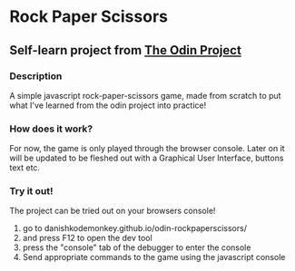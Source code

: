 # Rock Paper Scissors

## Self-learn project from [The Odin Project](https://www.theodinproject.com/lessons/foundations-rock-paper-scissors)

### Description

A simple javascript rock-paper-scissors game, made from scratch to put what I've learned from the odin project into practice!

### How does it work?

For now, the game is only played through the browser console.
Later on it will be updated to be fleshed out with a Graphical User Interface, buttons text etc.

### Try it out!

The project can be tried out on your browsers console!

<ol>
<li>go to danishkodemonkey.github.io/odin-rockpaperscissors/ </li>
<li>and press F12 to open the dev tool</li>
<li>press the "console" tab of the debugger to enter the console</li>
<li>Send appropriate commands to the game using the javascript console</li>
</ol>
